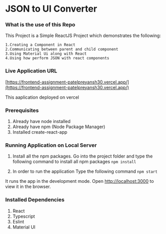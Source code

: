 # JSON to UI Converter

### What is the use of this Repo
This Project is a Simple ReactJS Project which demonstrates the following:

    1.Creating a Component in React
    2.Communicating between parent and child component
    3.Using Material Ui along with React
    4.Using how perform JSON with react components

### Live Application URL
[https://frontend-assignment-patelpreyansh30.vercel.app/](https://frontend-assignment-patelpreyansh30.vercel.app/)

This aaplication deployed on vercel

### Prerequisites
1) Already have node installed
2) Already have npm (Node Package Manager)
3) Installed create-react-app

### Running Application on Local Server
1) Install all the npm packages. Go into the project folder and type the following command to install all npm packages
`npm install`

2) In order to run the application Type the following command
`npm start`

It runs the app in the development mode.
Open [http://localhost:3000](http://localhost:3000) to view it in the browser.

### Installed Dependencies
1) React
2) Typescript
3) Eslint
4) Material UI
